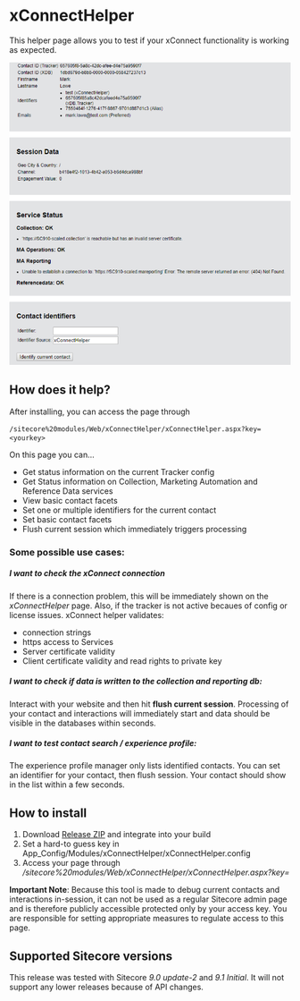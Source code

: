 # xConnectHelper
This helper page allows you to test if your xConnect functionality is working as expected.

![Screenshot of xConnectHelper](doc/screenshot.png?raw=true "Screenshot")


## How does it help? 
After installing, you can access the page through 

    /sitecore%20modules/Web/xConnectHelper/xConnectHelper.aspx?key=<yourkey>

On this page you can...

- Get status information on the current Tracker config
- Get Status information on Collection, Marketing Automation and Reference Data services
- View basic contact facets
- Set one or multiple identifiers for the current contact
- Set basic contact facets
- Flush current session which immediately triggers processing

### Some possible use cases:
##### I want to check the xConnect connection
If there is a connection problem, this will be immediately shown on the *xConnectHelper* page. Also, if the tracker is not active becaues of config or license issues.
xConnect helper validates:
- connection strings
- https access to Services
- Server certificate validity
- Client certificate validity and read rights to private key

##### I want to check if data is written to the collection and reporting db:
Interact with your website and then hit **flush current session**. Processing of your contact and interactions will immediately start and data should be visible in the databases within seconds.
##### I want to test contact search / experience profile:
The experience profile manager only lists identified contacts. You can set an identifier for your contact, then flush session. Your contact should show in the list within a few seconds.

## How to install
1. Download [Release ZIP](releases/latest) and integrate into your build
2. Set a hard-to guess key in App_Config/Modules/xConnectHelper/xConnectHelper.config
3. Access your page through */sitecore%20modules/Web/xConnectHelper/xConnectHelper.aspx?key=<yourkey>*

**Important Note**: Because this tool is made to debug current contacts and interactions in-session, it can not be used as a regular Sitecore admin page and is therefore publicly accessible protected only by your access key. You are responsible for setting appropriate measures to regulate access to this page.

## Supported Sitecore versions
This release was tested with Sitecore *9.0 update-2* and *9.1 Initial*. It will not support any lower releases because of API changes.